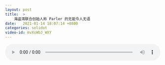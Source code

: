 ```yaml
---
layout: post
title:  >
    海盗湾联合创始人称 Parler 的无能令人无语
date:   2021-01-14 18:07:14 +0800
categories: solidot
video-id: mvXsWbJ_WXY
---
```


<audio src="/assets/a23113d654dd5fb2f48137f88c8d61b2.mp3" style="width: 100%;" controls></audio>

